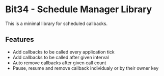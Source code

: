 # Bit34 - Schedule Manager Library

This is a minimal library for scheduled callbacks.

## Features

- Add callbacks to be called every application tick
- Add callbacks to be called after given interval
- Auto remove callbacks after given call count
- Pause, resume and remove callback individualy or by their owner key
